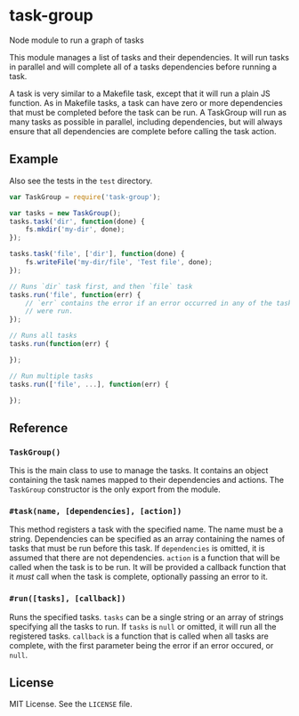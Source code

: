 # task-group

Node module to run a graph of tasks

This module manages a list of tasks and their dependencies. It will run tasks
in parallel and will complete all of a tasks dependencies before running a
task.

A task is very similar to a Makefile task, except that it will run a plain JS
function. As in Makefile tasks, a task can have zero or more dependencies that
must be completed before the task can be run. A TaskGroup will run as many
tasks as possible in parallel, including dependencies, but will always ensure
that all dependencies are complete before calling the task action.

## Example

Also see the tests in the `test` directory.

```js
var TaskGroup = require('task-group');

var tasks = new TaskGroup();
tasks.task('dir', function(done) {
    fs.mkdir('my-dir', done);
});

tasks.task('file', ['dir'], function(done) {
    fs.writeFile('my-dir/file', 'Test file', done);
});

// Runs `dir` task first, and then `file` task
tasks.run('file', function(err) {
    // `err` contains the error if an error occurred in any of the tasks that
    // were run.
});

// Runs all tasks
tasks.run(function(err) {

});

// Run multiple tasks
tasks.run(['file', ...], function(err) {

});
```

## Reference

### `TaskGroup()`

This is the main class to use to manage the tasks. It contains an object
containing the task names mapped to their dependencies and actions. The
`TaskGroup` constructor is the only export from the module.

### `#task(name, [dependencies], [action])`

This method registers a task with the specified name. The name must be a
string. Dependencies can be specified as an array containing the names of tasks
that must be run before this task. If `dependencies` is omitted, it is assumed
that there are not dependencies. `action` is a function that will be called
when the task is to be run. It will be provided a callback function that it
*must* call when the task is complete, optionally passing an error to it.

### `#run([tasks], [callback])`

Runs the specified tasks. `tasks` can be a single string or an array of strings
specifying all the tasks to run. If `tasks` is `null` or omitted, it will run
all the registered tasks. `callback` is a function that is called when all
tasks are complete, with the first parameter being the error if an error
occured, or `null`.

## License

MIT License. See the `LICENSE` file.
